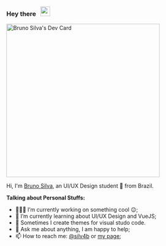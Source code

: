 ### Hey there   <img src="https://media.giphy.com/media/hvRJCLFzcasrR4ia7z/giphy.gif" width="25px">

<a href="https://app.daily.dev/silv4b"><img src="https://api.daily.dev/devcards/7b82122e1bb94c89aff399e4cd10579d.png?r=53g" width="400" alt="Bruno Silva's Dev Card"/></a>


Hi, I'm [Bruno Silva](https://brunosilva.des.br/), an UI/UX Design student 🚀 from Brazil.

**Talking about Personal Stuffs:**

- 👨🏽‍💻 I’m currently working on something cool :wink:;
- 🌱 I’m currently learning about UI/UX Design and VueJS;
- 🎨 Sometimes I create themes for visual studo code.
- 💬 Ask me about anything, I am happy to help;
- 📫 How to reach me: [@silv4b](https://www.instagram.com/silv4b) or [my page](https://brunosilva.des.br/);
